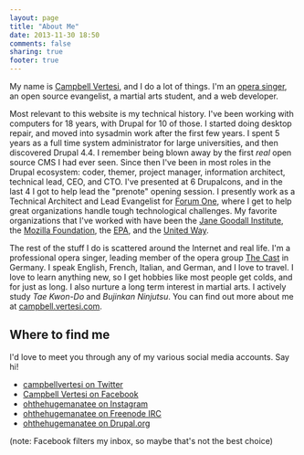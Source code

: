 ```yaml
---
layout: page
title: "About Me"
date: 2013-11-30 18:50
comments: false 
sharing: true
footer: true
---
```


My name is [Campbell Vertesi](http://campbell.vertesi.com/), and I do a lot of things. I'm an [opera singer](http://thecastmusic.com/), an open source evangelist, a martial arts student, and a web developer.

Most relevant to this website is my technical history. I've been working with computers for 18 years, with Drupal for 10 of those. I started doing desktop repair, and moved into sysadmin work after the first few years. I spent 5 years as a full time system administrator for large universities, and then discovered Drupal 4.4. I remember being blown away by the first *real* open source CMS I had ever seen. Since then I've been in most roles in the Drupal ecosystem: coder, themer, project manager, information architect, technical lead, CEO, and CTO. I've presented at 6 Drupalcons, and in the last 4 I got to help lead the "prenote" opening session. I presently work as a Technical Architect and Lead Evangelist for [Forum One](http://forumone.com "Forum One"), where I get to help great organizations handle tough technological challenges. My favorite organizations that I've worked with have been the [Jane Goodall Institute](http://www.janegoodall.org/ "Jane Goodall Institute"), the [Mozilla Foundation](https://www.mozilla.org/ "Mozilla Foundation"), the [EPA](http://epa.org "the EPA"), and the [United Way](http://unitedway.org "United Way").

The rest of the stuff I do is scattered around the Internet and real life. I'm a professional opera singer, leading member of the opera group [The Cast](http://the-cast.de "The Cast") in Germany. I speak English, French, Italian, and German, and I love to travel. I love to learn anything new, so I get hobbies like most people get colds, and for just as long. I also nurture a long term interest in martial arts. I actively study *Tae Kwon-Do* and *Bujinkan Ninjutsu*. You can find out more about me at [campbell.vertesi.com](http://campbell.vertesi.com/).

Where to find me
----------------

I'd love to meet you through any of my various social media accounts. Say hi!

* [campbellvertesi on Twitter](https://twitter.com/campbellvertesi "Campbell.Vertesi on Twitter")
* [Campbell Vertesi on Facebook](https://www.facebook.com/campbell.vertesi "Campbell Vertesi on Facebook")
* [ohthehugemanatee on Instagram](http://instagram.com/ohthehugemanatee "ohthehugemanatee on Instagram")
* [ohthehugemanatee on Freenode IRC](irc://chat.freenode.net:6667/ "Freenode IRC")
* [ohthehugemanatee on Drupal.org](https://drupal.org/user/35488 "ohthehugemanatee on Drupal.org")

(note: Facebook filters my inbox, so maybe that's not the best choice)
